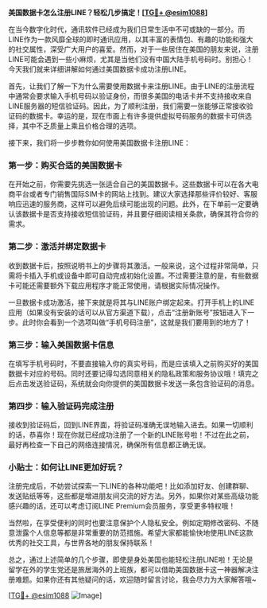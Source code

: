 **美国数据卡怎么注册LINE？轻松几步搞定！[[TG💪+ @esim1088](https://t.me/s/esim1088)]**

在当今数字化时代，通讯软件已经成为我们日常生活中不可或缺的一部分。而LINE作为一款风靡全球的即时通讯应用，以其丰富的表情包、有趣的功能和强大的社交属性，深受广大用户的喜爱。然而，对于一些居住在美国的朋友来说，注册LINE可能会遇到一些小麻烦，尤其是当他们没有中国大陆手机号码时。别担心！今天我们就来详细讲解如何通过美国数据卡成功注册LINE。

首先，让我们了解一下为什么需要使用数据卡来注册LINE。由于LINE的注册流程中通常会要求输入手机号码以验证身份，而很多美国的电话卡并不支持接收来自LINE服务器的短信验证码。因此，为了顺利注册，我们需要一张能够正常接收验证码的数据卡。幸运的是，现在市面上有许多提供虚拟号码服务的数据卡可供选择，其中不乏质量上乘且价格合理的选项。

接下来，我们将一步步教你如何使用美国数据卡注册LINE：

### 第一步：购买合适的美国数据卡

在开始之前，你需要先挑选一张适合自己的美国数据卡。这些数据卡可以在各大电商平台或者专门销售国际SIM卡的网站上找到。建议大家选择那些评价较好、客服响应迅速的服务商，这样可以避免后续可能出现的问题。此外，在下单前一定要确认该数据卡是否支持接收短信验证码，并且要仔细阅读相关条款，确保其符合你的需求。

### 第二步：激活并绑定数据卡

收到数据卡后，按照说明书上的步骤将其激活。一般来说，这个过程非常简单，只需将卡插入手机或设备中即可自动完成初始化设置。不过需要注意的是，有些数据卡可能还需要额外下载应用程序才能正常使用，请根据实际情况操作。

一旦数据卡成功激活，接下来就是将其与LINE账户绑定起来。打开手机上的LINE应用（如果没有安装的话可以从官方渠道下载），点击“注册新账号”按钮进入下一步。此时你会看到一个选项叫做“手机号码注册”，这就是我们要用到的地方了！

### 第三步：输入美国数据卡信息

在填写手机号码时，不要直接输入你的真实号码，而是应该填入之前购买好的美国数据卡对应的号码。同时还要记得勾选同意相关的隐私政策和服务协议哦！填完之后点击发送验证码，系统就会向你提供的美国数据卡发送一条包含验证码的消息。

### 第四步：输入验证码完成注册

接收到验证码后，回到LINE界面，将验证码准确无误地输入进去。如果一切顺利的话，恭喜你！现在你就已经成功注册了一个新的LINE账号啦！不过在此之前，最好再检查一下自己的网络连接情况，确保所有信息都正确无误。

### 小贴士：如何让LINE更加好玩？

注册完成后，不妨尝试探索一下LINE的各种功能吧！比如添加好友、创建群聊、发送贴纸等等，这些都是增进朋友间交流的好方法。另外，如果你对某些高级功能感兴趣的话，还可以考虑订阅LINE Premium会员服务，享受更多特权哦！

当然啦，在享受便利的同时也要注意保护个人隐私安全。例如定期修改密码、不随意泄露个人信息等都是非常重要的防范措施。希望大家都能愉快地使用LINE这款优秀的社交工具，与世界各地的朋友保持联系！

总之，通过上述简单的几个步骤，即使是身处美国也能轻松注册LINE啦！无论是留学在外的学生党还是旅居海外的上班族，都可以借助美国数据卡这一神器解决注册难题。如果你还有其他疑问的话，欢迎随时留言讨论，我会尽力为大家解答哦~

[[TG💪+ @esim1088](https://t.me/s/esim1088) ![Image](https://i.postimg.cc/4NQfJmqS/Snipaste-2025-05-13-00-14-12.png)]